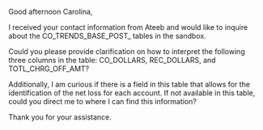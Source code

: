 Good afternoon Carolina,

I received your contact information from Ateeb and would like to inquire about the CO_TRENDS_BASE_POST_ tables in the sandbox.

Could you please provide clarification on how to interpret the following three columns in the table: CO_DOLLARS, REC_DOLLARS, and TOTL_CHRG_OFF_AMT?

Additionally, I am curious if there is a field in this table that allows for the identification of the net loss for each account. If not available in this table, could you direct me to where I can find this information?

Thank you for your assistance.


